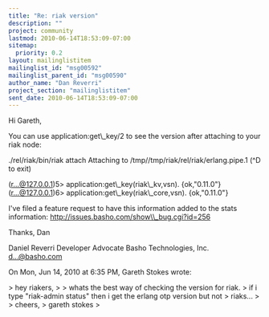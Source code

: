 ```yaml
---
title: "Re: riak version"
description: ""
project: community
lastmod: 2010-06-14T18:53:09-07:00
sitemap:
  priority: 0.2
layout: mailinglistitem
mailinglist_id: "msg00592"
mailinglist_parent_id: "msg00590"
author_name: "Dan Reverri"
project_section: "mailinglistitem"
sent_date: 2010-06-14T18:53:09-07:00
---
```



Hi Gareth,

You can use application:get\\_key/2 to see the version after attaching to your
riak node:

./rel/riak/bin/riak attach
Attaching to /tmp//tmp/riak/rel/riak/erlang.pipe.1 (^D to exit)

(r...@127.0.0.1)5&gt; application:get\\_key(riak\\_kv,vsn).
{ok,"0.11.0"}
(r...@127.0.0.1)6&gt; application:get\\_key(riak\\_core,vsn).
{ok,"0.11.0"}


I've filed a feature request to have this information added to the stats
information:
http://issues.basho.com/show\\_bug.cgi?id=256

Thanks,
Dan

Daniel Reverri
Developer Advocate
Basho Technologies, Inc.
d...@basho.com


On Mon, Jun 14, 2010 at 6:35 PM, Gareth Stokes
wrote:

&gt; hey riakers,
&gt;
&gt; whats the best way of checking the version for riak.
&gt; if i type "riak-admin status" then i get the erlang otp version but not
&gt; riaks...
&gt;
&gt; cheers,
&gt; gareth stokes
&gt;


